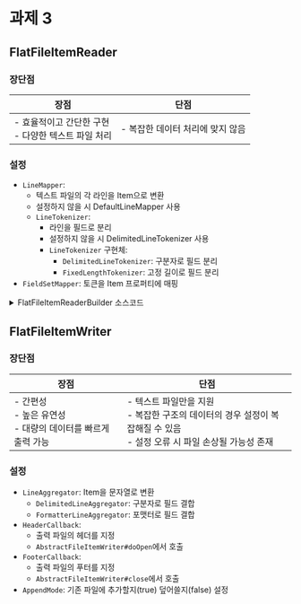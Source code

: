 # 과제 3

## FlatFileItemReader

### 장단점
| 장점                                  | 단점                   |
|-------------------------------------|----------------------|
| - 효율적이고 간단한 구현<br/> - 다양한 텍스트 파일 처리 | - 복잡한 데이터 처리에 맞지 않음  |

### 설정
- `LineMapper`:
  - 텍스트 파일의 각 라인을 Item으로 변환
  - 설정하지 않을 시 DefaultLineMapper 사용
  - `LineTokenizer`:
    - 라인을 필드로 분리
    - 설정하지 않을 시 DelimitedLineTokenizer 사용
    - `LineTokenizer` 구현체:
      - `DelimitedLineTokenizer`: 구분자로 필드 분리
      - `FixedLengthTokenizer`: 고정 길이로 필드 분리
- `FieldSetMapper`: 토큰을 Item 프로퍼티에 매핑
  

<details>
<summary>FlatFileItemReaderBuilder 소스코드</summary>

```java
reader.setResource(this.resource);

if (this.lineMapper != null) {
    reader.setLineMapper(this.lineMapper);
}
else {
    Assert.state(validatorValue == 0 || validatorValue == 1 || validatorValue == 2 || validatorValue == 4,
            "Only one LineTokenizer option may be configured");

    DefaultLineMapper<T> lineMapper = new DefaultLineMapper<>();

    if (this.lineTokenizer != null) {
        lineMapper.setLineTokenizer(this.lineTokenizer);
    }
    else if (this.fixedLengthBuilder != null) {
        lineMapper.setLineTokenizer(this.fixedLengthBuilder.build());
    }
    else if (this.delimitedBuilder != null) {
        lineMapper.setLineTokenizer(this.delimitedBuilder.build());
    }
    else {
        throw new IllegalStateException("No LineTokenizer implementation was provided.");
    }
    // ...
```
</details>

## FlatFileItemWriter

### 장단점
| 장점                                            | 단점                                                                              |
|-----------------------------------------------|---------------------------------------------------------------------------------|
| - 간편성<br/> - 높은 유연성<br/> - 대량의 데이터를 빠르게 출력 가능 | - 텍스트 파일만을 지원<br/> - 복잡한 구조의 데이터의 경우 설정이 복잡해질 수 있음<br/> - 설정 오류 시 파일 손상될 가능성 존재 |

### 설정
- `LineAggregator`: Item을 문자열로 변환
  - `DelimitedLineAggregator`: 구분자로 필드 결합
  - `FormatterLineAggregator`: 포맷터로 필드 결합
- `HeaderCallback`: 
  - 출력 파일의 헤더를 지정
  - `AbstractFileItemWriter#doOpen`에서 호출
- `FooterCallback`:
  - 출력 파일의 푸터를 지정
  - `AbstractFileItemWriter#close`에서 호출
- `AppendMode`: 기존 파일에 추가할지(true) 덮어쓸지(false) 설정